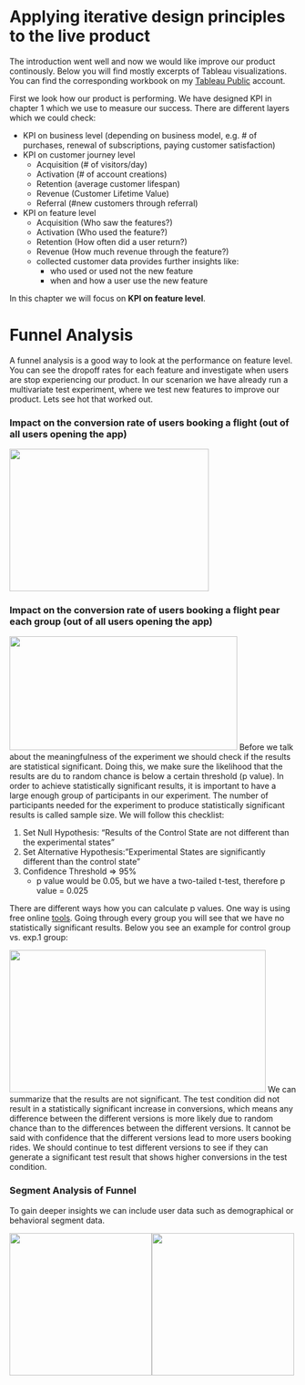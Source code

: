 # Applying iterative design principles to the live product

The introduction went well and now we would like improve our product continously. 
Below you will find mostly excerpts of Tableau visualizations. You can find the corresponding workbook on my [Tableau Public](https://public.tableau.com/views/4_iterative_design_principles/Dashboard2?:language=de-DE&publish=yes&:display_count=n&:origin=viz_share_link) account.

First we look how our product is performing. We have designed KPI in chapter 1 which we use to measure our success. There are different layers which we could check:
 - KPI on business level (depending on business model, e.g. # of purchases, renewal of subscriptions, paying customer satisfaction)
 - KPI on customer journey level 
   - Acquisition (# of visitors/day)
   - Activation (# of account creations)
   - Retention (average customer lifespan)
   - Revenue (Customer Lifetime Value)
   - Referral (#new customers through referral)
- KPI on feature level
   - Acquisition (Who saw the features?)
   - Activation (Who used the feature?)
   - Retention (How often did a user return?)
   - Revenue (How much revenue through the feature?)
   - collected customer data provides further insights like: 
     - who used or used not the new feature
     - when and how a user use the new feature
 
 <p>In this chapter we will focus on <b>KPI on feature level</b>.</p>
 
<h1>Funnel Analysis</h1>
A funnel analysis is a good way to look at the performance on feature level. You can see the dropoff rates for each feature and investigate when users are stop experiencing our product. In our scenarion we have already run a multivariate test experiment, where we test new features to improve our product. Lets see hot that worked out. 
 
<h3> Impact on the conversion rate of users booking a flight (out of all users opening the app)</h3>

<img src="https://user-images.githubusercontent.com/72414477/151531086-e550c54f-f7bf-404e-baf3-35c742e30769.PNG" width="350" height="250">

<h3> Impact on the conversion rate of users booking a flight pear each group (out of all users opening the app)</h3>

<img src="https://user-images.githubusercontent.com/72414477/151536565-dee6e375-ab89-4a3c-b40b-c7885b1e70bb.PNG" width="400" height="200">
Before we talk about the meaningfulness of the experiment we should check if the results are statistical significant. Doing this, we make sure the likelihood that the results are du to random chance is below a certain threshold (p value). In order to achieve statistically significant results, it is important to have a large enough group of participants in our experiment. The number of participants needed for the experiment to produce statistically significant results is called sample size. We will follow this checklist:

1. Set Null Hypothesis: “Results of the Control State are not different than the experimental states”
2. Set Alternative Hypothesis:”Experimental States are significantly different than the control state”
3. Confidence Threshold => 95%
   - p value would be 0.05, but we have a two-tailed t-test, therefore p value = 0.025

There are different ways how you can calculate p values. One way is using free online [tools](https://www.surveymonkey.com/mp/ab-testing-significance-calculator/).
Going through every group you will see that we have no statistically significant results. Below you see an example for control group vs. exp.1 group:

<img src="https://user-images.githubusercontent.com/72414477/151534456-8f415061-2c8f-4fb7-9c1f-e082c720b431.PNG" width="450" height="250">
We can summarize that the results are not significant. The test condition did not result in a statistically significant increase in conversions, which means any difference between the different versions is more likely due to random chance than to the differences between the different versions. It cannot be said with confidence that the different versions lead to more users booking rides. We should continue to test different versions to see if they can generate a significant test result that shows higher conversions in the test condition.

<h3> Segment Analysis of Funnel</h3>
To gain deeper insights we can include user data such as demographical or behavioral segment data. 

<img src="https://user-images.githubusercontent.com/72414477/151535921-2bf97b8f-0ab0-43b6-8df3-fa84504e3c42.PNG" width="250" height="250"><img src="https://user-images.githubusercontent.com/72414477/151535927-7b999dac-9295-4f41-80d9-b443537fd7de.PNG" width="250" height="250">



  
